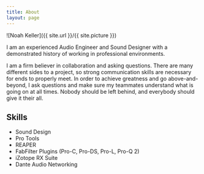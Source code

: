 ```yaml
---
title: About
layout: page
---
```

![Noah Keller]({{ site.url }}/{{ site.picture }})

<p>I am an experienced Audio Engineer and Sound Designer with a demonstrated history of working in professional environments.</p>

<p>I am a firm believer in collaboration and asking questions. There are many different sides to a project, so strong communication skills are necessary for ends to properly meet. In order to achieve greatness and go above-and-beyond, I ask questions and make sure my teammates understand what is going on at all times. Nobody should be left behind, and everybody should give it their all.</p>

<h2>Skills</h2>

<ul class="skill-list">
	<li>Sound Design</li>
	<li>Pro Tools</li>
	<li>REAPER</li>
	<li>FabFilter Plugins (Pro-C, Pro-DS, Pro-L, Pro-Q 2)</li>
	<li>iZotope RX Suite</li>
	<li>Dante Audio Networking</li>
</ul>
